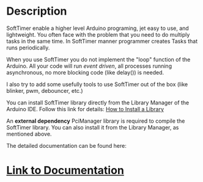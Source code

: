 # Description #

SoftTimer enable a higher level Arduino programing, jet easy to use, and lightweight. You often face with the problem that you need to do multiply tasks in the same time. In SoftTimer manner programmer creates Tasks that runs periodically.

When you use SoftTimer you do not implement the "loop" function of the Arduino. All your code will run *event driven*, all processes running asynchronous, no more blocking code (like delay()) is needed.

I also try to add some usefully tools to use SoftTimer out of the box (like blinker, pwm, debouncer, etc.)

You can install SoftTimer library directly from the Library Manager of the Arduino IDE. Follow this link for details: [How to Install a Library](https://www.arduino.cc/en/Guide/Libraries#toc3)

An **external dependency** PciManager library is required to compile the SoftTimer library. You can also install it from the Library Manager, as mentioned above. 

The detailed documentation can be found here:

# [Link to Documentation](https://github.com/prampec/arduino-softtimer/blob/wiki/SoftTimer.md) #
